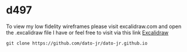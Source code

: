 # d497

To view my low fidelity wireframes please visit excalidraw.com and open the .excalidraw file I have or feel free to visit via this link [Excalidraw](https://excalidraw.com/#json=3N45qZKoemSZeFj0a1Wk3,nqLKFdPXvZFodcsNPOs_iQ)

`git clone https://github.com/dato-jr/dato-jr.github.io`
